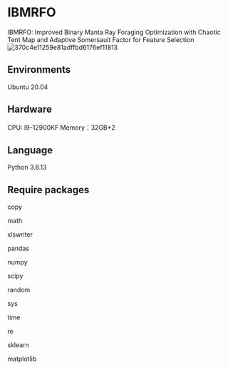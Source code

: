 # IBMRFO
IBMRFO: Improved Binary Manta Ray Foraging Optimization with Chaotic Tent Map and Adaptive Somersault Factor for Feature Selection
![370c4e11259e81adffbd6176ef11813](https://github.com/ELF-CHEUNG/IBMRFO/assets/45627441/2769b5e4-3220-4859-95f1-262edbe21914)


## Environments
Ubuntu 20.04

## Hardware
CPU: I9-12900KF
Memory：32GB*2

## Language 
Python 3.6.13

## Require packages
copy

math

xlswriter

pandas

numpy

scipy

random

sys

time 

re

sklearn

matplotlib
